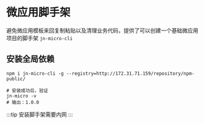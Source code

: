 # 微应用脚手架

避免微应用模板来回复制粘贴以及清理业务代码，提供了可以创建一个基础微应用项目的脚手架 `jn-micro-cli`

## 安装全局依赖

```shell
npm i jn-micro-cli -g --registry=http://172.31.71.159/repository/npm-public/

# 安装成功后，验证
jn-micro -v
# 输出：1.0.0
```

:::tip
安装脚手架需要内网
:::

